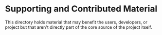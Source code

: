 Supporting and Contributed Material
===

This directory holds material that may benefit the users, developers, or
project but that aren't directly part of the core source of the project
itself.
